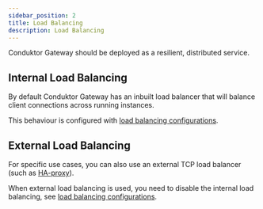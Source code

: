 ```yaml
---
sidebar_position: 2
title: Load Balancing
description: Load Balancing
---
```



Conduktor Gateway should be deployed as a resilient, distributed service.


## Internal Load Balancing

By default Conduktor Gateway has an inbuilt load balancer that will balance client connections across running instances. 

This behaviour is configured with [load balancing configurations](../configuration.md#load-balancing). 


## External Load Balancing

For specific use cases, you can also use an external TCP load balancer (such as [HA-proxy](https://www.haproxy.org/)).

When external load balancing is used, you need to disable the internal load balancing, see [load balancing configurations](../configuration.md#load-balancing). 

